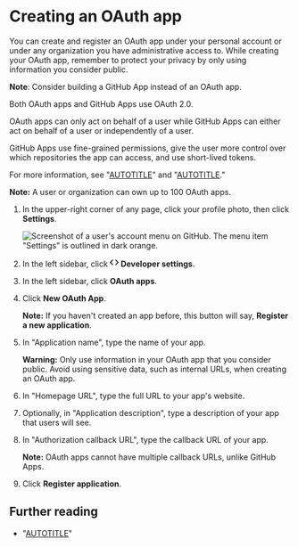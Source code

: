 # Creating an OAuth app

You can create and register an OAuth app under your personal account or under any organization you have administrative access to. While creating your OAuth app, remember to protect your privacy by only using information you consider public.

<div class="ghd-spotlight ghd-spotlight-note border rounded-1 my-3 p-3 f5 color-border-accent-emphasis color-bg-accent">

**Note**: Consider building a GitHub App instead of an OAuth app.

Both OAuth apps and GitHub Apps use OAuth 2.0.

OAuth apps can only act on behalf of a user while GitHub Apps can either act on behalf of a user or independently of a user.

GitHub Apps use fine-grained permissions, give the user more control over which repositories the app can access, and use short-lived tokens.

For more information, see "[AUTOTITLE](/apps/oauth-apps/building-oauth-apps/differences-between-github-apps-and-oauth-apps)" and "[AUTOTITLE](/apps/creating-github-apps/setting-up-a-github-app/about-creating-github-apps)."

</div>

<div class="ghd-spotlight ghd-spotlight-note border rounded-1 my-3 p-3 f5 color-border-accent-emphasis color-bg-accent">

  **Note:** A user or organization can own up to 100 OAuth apps.

</div>

1. In the upper-right corner of any page, click your profile photo, then click **Settings**.

    ![Screenshot of a user's account menu on GitHub. The menu item "Settings" is outlined in dark orange.](/assets/images/help/settings/userbar-account-settings.png)

1. In the left sidebar, click **<svg version="1.1" width="16" height="16" viewBox="0 0 16 16" class="octicon octicon-code" aria-hidden="true"><path d="m11.28 3.22 4.25 4.25a.75.75 0 0 1 0 1.06l-4.25 4.25a.749.749 0 0 1-1.275-.326.749.749 0 0 1 .215-.734L13.94 8l-3.72-3.72a.749.749 0 0 1 .326-1.275.749.749 0 0 1 .734.215Zm-6.56 0a.751.751 0 0 1 1.042.018.751.751 0 0 1 .018 1.042L2.06 8l3.72 3.72a.749.749 0 0 1-.326 1.275.749.749 0 0 1-.734-.215L.47 8.53a.75.75 0 0 1 0-1.06Z"></path></svg> Developer settings**.
1. In the left sidebar, click **OAuth apps**.
1. Click **New OAuth App**.

   <div class="ghd-spotlight ghd-spotlight-note border rounded-1 my-3 p-3 f5 color-border-accent-emphasis color-bg-accent">

   **Note:** If you haven't created an app before, this button will say, **Register a new application**.

   </div>
1. In "Application name", type the name of your app.

   <div class="ghd-spotlight ghd-spotlight-warning border rounded-1 my-3 p-3 f5 color-border-danger-emphasis color-bg-danger">

   **Warning:**  Only use information in your OAuth app that you consider public. Avoid using sensitive data, such as internal URLs, when creating an OAuth app.

   </div>

1. In "Homepage URL", type the full URL to your app's website.
1. Optionally, in "Application description", type a description of your app that users will see.
1. In "Authorization callback URL", type the callback URL of your app.

   <div class="ghd-spotlight ghd-spotlight-note border rounded-1 my-3 p-3 f5 color-border-accent-emphasis color-bg-accent">

   **Note:** OAuth apps cannot have multiple callback URLs, unlike GitHub Apps.

   </div>

1. Click **Register application**.

## Further reading

- "[AUTOTITLE](/apps/oauth-apps/maintaining-oauth-apps/modifying-an-oauth-app)"
